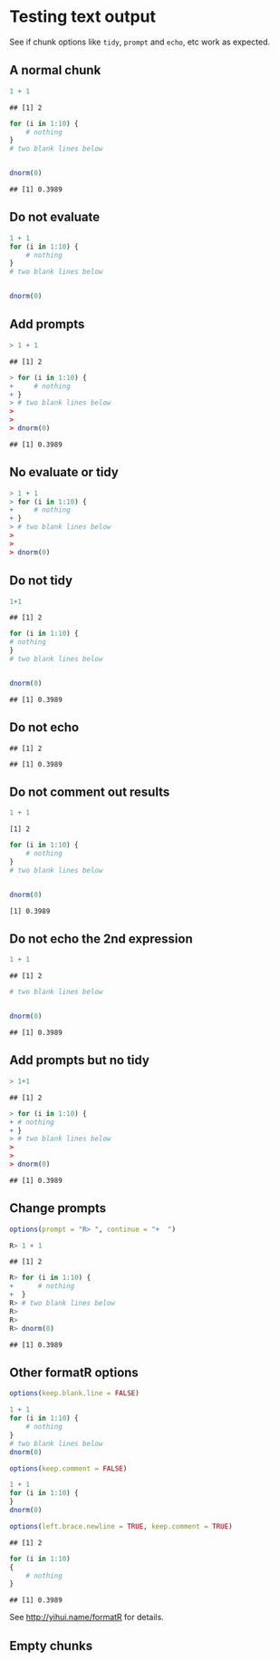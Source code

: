 # Testing text output

See if chunk options like `tidy`, `prompt` and `echo`, etc work as expected.

## A normal chunk


```r
1 + 1
```

```
## [1] 2
```

```r
for (i in 1:10) {
    # nothing
}
# two blank lines below


dnorm(0)
```

```
## [1] 0.3989
```


## Do not evaluate


```r
1 + 1
for (i in 1:10) {
    # nothing
}
# two blank lines below


dnorm(0)
```


## Add prompts


```r
> 1 + 1
```

```
## [1] 2
```

```r
> for (i in 1:10) {
+     # nothing
+ }
> # two blank lines below
> 
> 
> dnorm(0)
```

```
## [1] 0.3989
```


## No evaluate or tidy


```r
> 1 + 1
> for (i in 1:10) {
+     # nothing
+ }
> # two blank lines below
> 
> 
> dnorm(0)
```


## Do not tidy


```r
1+1
```

```
## [1] 2
```

```r
for (i in 1:10) {
# nothing
}
# two blank lines below


dnorm(0)
```

```
## [1] 0.3989
```


## Do not echo


```
## [1] 2
```

```
## [1] 0.3989
```


## Do not comment out results


```r
1 + 1
```

```
[1] 2
```

```r
for (i in 1:10) {
    # nothing
}
# two blank lines below


dnorm(0)
```

```
[1] 0.3989
```


## Do not echo the 2nd expression


```r
1 + 1
```

```
## [1] 2
```

```r
# two blank lines below


dnorm(0)
```

```
## [1] 0.3989
```


## Add prompts but no tidy


```r
> 1+1
```

```
## [1] 2
```

```r
> for (i in 1:10) {
+ # nothing
+ }
> # two blank lines below
> 
> 
> dnorm(0)
```

```
## [1] 0.3989
```


## Change prompts


```r
options(prompt = "R> ", continue = "+  ")
```



```r
R> 1 + 1
```

```
## [1] 2
```

```r
R> for (i in 1:10) {
+      # nothing
+  }
R> # two blank lines below
R> 
R> 
R> dnorm(0)
```

```
## [1] 0.3989
```


## Other formatR options


```r
options(keep.blank.line = FALSE)
```



```r
1 + 1
for (i in 1:10) {
    # nothing
}
# two blank lines below
dnorm(0)
```



```r
options(keep.comment = FALSE)
```



```r
1 + 1
for (i in 1:10) {
}
dnorm(0)
```



```r
options(left.brace.newline = TRUE, keep.comment = TRUE)
```



```
## [1] 2
```

```r
for (i in 1:10)
{
    # nothing
}
```

```
## [1] 0.3989
```


See <http://yihui.name/formatR> for details.

## Empty chunks




